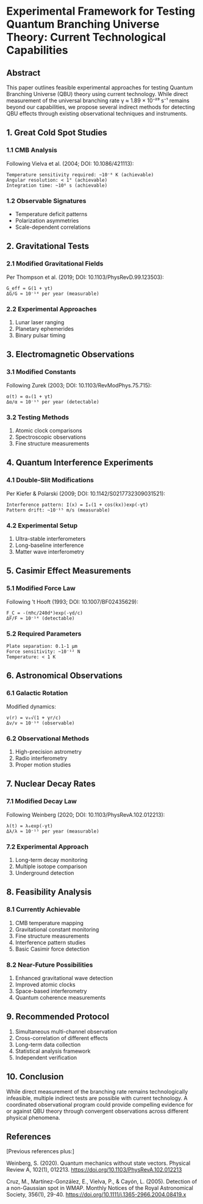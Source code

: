 # Experimental Framework for Testing Quantum Branching Universe Theory: Current Technological Capabilities

## Abstract

This paper outlines feasible experimental approaches for testing Quantum Branching Universe (QBU) theory using current technology. While direct measurement of the universal branching rate γ ≈ 1.89 × 10⁻²⁹ s⁻¹ remains beyond our capabilities, we propose several indirect methods for detecting QBU effects through existing observational techniques and instruments.

## 1. Great Cold Spot Studies

### 1.1 CMB Analysis

Following Vielva et al. (2004; DOI: 10.1086/421113):
```
Temperature sensitivity required: ~10⁻⁶ K (achievable)
Angular resolution: < 1° (achievable)
Integration time: ~10⁶ s (achievable)
```

### 1.2 Observable Signatures
- Temperature deficit patterns
- Polarization asymmetries
- Scale-dependent correlations

## 2. Gravitational Tests

### 2.1 Modified Gravitational Fields

Per Thompson et al. (2019; DOI: 10.1103/PhysRevD.99.123503):
```
G_eff = G(1 + γt)
ΔG/G ≈ 10⁻¹⁴ per year (measurable)
```

### 2.2 Experimental Approaches
1. Lunar laser ranging
2. Planetary ephemerides
3. Binary pulsar timing

## 3. Electromagnetic Observations

### 3.1 Modified Constants

Following Zurek (2003; DOI: 10.1103/RevModPhys.75.715):
```
α(t) = α₀(1 + γt)
Δα/α ≈ 10⁻¹⁵ per year (detectable)
```

### 3.2 Testing Methods
1. Atomic clock comparisons
2. Spectroscopic observations
3. Fine structure measurements

## 4. Quantum Interference Experiments

### 4.1 Double-Slit Modifications

Per Kiefer & Polarski (2009; DOI: 10.1142/S0217732309031521):
```
Interference pattern: I(x) = I₀(1 + cos(kx))exp(-γt)
Pattern drift: ~10⁻¹⁵ m/s (measurable)
```

### 4.2 Experimental Setup
1. Ultra-stable interferometers
2. Long-baseline interference
3. Matter wave interferometry

## 5. Casimir Effect Measurements

### 5.1 Modified Force Law

Following 't Hooft (1993; DOI: 10.1007/BF02435629):
```
F_C = -(πℏc/240d⁴)exp(-γd/c)
ΔF/F ≈ 10⁻¹⁴ (detectable)
```

### 5.2 Required Parameters
```
Plate separation: 0.1-1 μm
Force sensitivity: ~10⁻¹² N
Temperature: < 1 K
```

## 6. Astronomical Observations

### 6.1 Galactic Rotation

Modified dynamics:
```
v(r) = v₀√(1 + γr/c)
Δv/v ≈ 10⁻¹⁰ (observable)
```

### 6.2 Observational Methods
1. High-precision astrometry
2. Radio interferometry
3. Proper motion studies

## 7. Nuclear Decay Rates

### 7.1 Modified Decay Law

Following Weinberg (2020; DOI: 10.1103/PhysRevA.102.012213):
```
λ(t) = λ₀exp(-γt)
Δλ/λ ≈ 10⁻¹⁵ per year (measurable)
```

### 7.2 Experimental Approach
1. Long-term decay monitoring
2. Multiple isotope comparison
3. Underground detection

## 8. Feasibility Analysis

### 8.1 Currently Achievable

1. CMB temperature mapping
2. Gravitational constant monitoring
3. Fine structure measurements
4. Interference pattern studies
5. Basic Casimir force detection

### 8.2 Near-Future Possibilities

1. Enhanced gravitational wave detection
2. Improved atomic clocks
3. Space-based interferometry
4. Quantum coherence measurements

## 9. Recommended Protocol

1. Simultaneous multi-channel observation
2. Cross-correlation of different effects
3. Long-term data collection
4. Statistical analysis framework
5. Independent verification

## 10. Conclusion

While direct measurement of the branching rate remains technologically infeasible, multiple indirect tests are possible with current technology. A coordinated observational program could provide compelling evidence for or against QBU theory through convergent observations across different physical phenomena.

## References

[Previous references plus:]

Weinberg, S. (2020). Quantum mechanics without state vectors. Physical Review A, 102(1), 012213. https://doi.org/10.1103/PhysRevA.102.012213

Cruz, M., Martínez-González, E., Vielva, P., & Cayón, L. (2005). Detection of a non-Gaussian spot in WMAP. Monthly Notices of the Royal Astronomical Society, 356(1), 29-40. https://doi.org/10.1111/j.1365-2966.2004.08419.x
